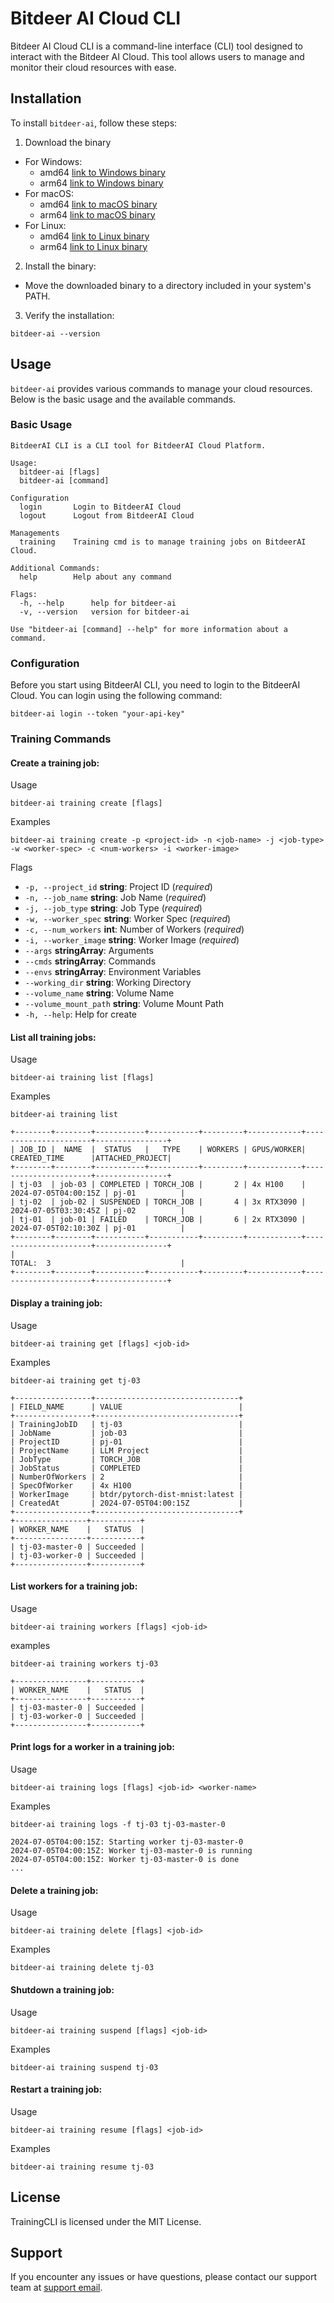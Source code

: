 # Bitdeer AI Cloud CLI
Bitdeer AI Cloud CLI is a command-line interface (CLI) tool designed to interact with the Bitdeer AI Cloud. This tool allows users to manage and monitor their cloud resources with ease.

## Installation
To install `bitdeer-ai`, follow these steps:

1. Download the binary
  - For Windows: 
    - amd64 [link to Windows binary](https://github.com/BitdeerAI/cli)
    - arm64 [link to Windows binary](https://github.com/BitdeerAI/cli)
  - For macOS:
    - amd64 [link to macOS binary](https://github.com/BitdeerAI/cli)
    - arm64 [link to macOS binary](https://github.com/BitdeerAI/cli) 
  - For Linux:
    - amd64 [link to Linux binary](https://github.com/BitdeerAI/cli)
    - arm64 [link to Linux binary](https://github.com/BitdeerAI/cli)
2. Install the binary:
  - Move the downloaded binary to a directory included in your system's PATH.
3. Verify the installation:
```
bitdeer-ai --version
```

## Usage
`bitdeer-ai` provides various commands to manage your cloud resources. Below is the basic usage and the available commands.

### Basic Usage
```
BitdeerAI CLI is a CLI tool for BitdeerAI Cloud Platform.

Usage:
  bitdeer-ai [flags]
  bitdeer-ai [command]

Configuration
  login       Login to BitdeerAI Cloud
  logout      Logout from BitdeerAI Cloud

Managements
  training    Training cmd is to manage training jobs on BitdeerAI Cloud.

Additional Commands:
  help        Help about any command

Flags:
  -h, --help      help for bitdeer-ai
  -v, --version   version for bitdeer-ai

Use "bitdeer-ai [command] --help" for more information about a command.
```

### Configuration
Before you start using BitdeerAI CLI, you need to login to the BitdeerAI Cloud. You can login using the following command:
```
bitdeer-ai login --token "your-api-key"
```
### Training Commands
#### Create a training job:
Usage
```
bitdeer-ai training create [flags]
```
Examples
```
bitdeer-ai training create -p <project-id> -n <job-name> -j <job-type> -w <worker-spec> -c <num-workers> -i <worker-image>
```
Flags
- `-p, --project_id` **string**: Project ID (*required*)
- `-n, --job_name` **string**: Job Name (*required*)
- `-j, --job_type` **string**: Job Type (*required*)
- `-w, --worker_spec` **string**: Worker Spec (*required*)
- `-c, --num_workers` **int**: Number of Workers (*required*)
- `-i, --worker_image` **string**: Worker Image (*required*)
- `--args` **stringArray**: Arguments
- `--cmds` **stringArray**: Commands
- `--envs` **stringArray**: Environment Variables
- `--working_dir` **string**: Working Directory
- `--volume_name` **string**: Volume Name
- `--volume_mount_path` **string**: Volume Mount Path
- `-h, --help`: Help for create

#### List all training jobs:
Usage
```
bitdeer-ai training list [flags]
```
Examples
```
bitdeer-ai training list

+--------+--------+-----------+-----------+---------+------------+----------------------+----------------+
| JOB_ID |  NAME  |  STATUS   |   TYPE    | WORKERS | GPUS/WORKER|    CREATED_TIME      |ATTACHED_PROJECT|
+--------+--------+-----------+-----------+---------+------------+----------------------+----------------+
| tj-03  | job-03 | COMPLETED | TORCH_JOB |       2 | 4x H100    | 2024-07-05T04:00:15Z | pj-01          |
| tj-02  | job-02 | SUSPENDED | TORCH_JOB |       4 | 3x RTX3090 | 2024-07-05T03:30:45Z | pj-02          |
| tj-01  | job-01 | FAILED    | TORCH_JOB |       6 | 2x RTX3090 | 2024-07-05T02:10:30Z | pj-01          |
+--------+--------+-----------+-----------+---------+------------+----------------------+----------------+
|                                                                  TOTAL:  3                             |
+--------+--------+-----------+-----------+---------+------------+----------------------+----------------+
```
#### Display a training job:
Usage
```
bitdeer-ai training get [flags] <job-id>
```
Examples
```
bitdeer-ai training get tj-03

+-----------------+--------------------------------+
| FIELD_NAME      | VALUE                          |
+-----------------+--------------------------------+
| TrainingJobID   | tj-03                          |
| JobName         | job-03                         |
| ProjectID       | pj-01                          |
| ProjectName     | LLM Project                    |
| JobType         | TORCH_JOB                      |
| JobStatus       | COMPLETED                      |
| NumberOfWorkers | 2                              |
| SpecOfWorker    | 4x H100                        |
| WorkerImage     | btdr/pytorch-dist-mnist:latest |
| CreatedAt       | 2024-07-05T04:00:15Z           |
+-----------------+--------------------------------+
+----------------+-----------+
| WORKER_NAME    |   STATUS  |
+----------------+-----------+
| tj-03-master-0 | Succeeded |
| tj-03-worker-0 | Succeeded |
+----------------+-----------+
```
#### List workers for a training job:
Usage
```
bitdeer-ai training workers [flags] <job-id>
```

examples
```
bitdeer-ai training workers tj-03

+----------------+-----------+
| WORKER_NAME    |   STATUS  |
+----------------+-----------+
| tj-03-master-0 | Succeeded |
| tj-03-worker-0 | Succeeded |
+----------------+-----------+
```
#### Print logs for a worker in a training job:
Usage
```
bitdeer-ai training logs [flags] <job-id> <worker-name>
```

Examples
```
bitdeer-ai training logs -f tj-03 tj-03-master-0

2024-07-05T04:00:15Z: Starting worker tj-03-master-0
2024-07-05T04:00:15Z: Worker tj-03-master-0 is running
2024-07-05T04:00:15Z: Worker tj-03-master-0 is done
...
```
#### Delete a training job:
Usage
```
bitdeer-ai training delete [flags] <job-id>
```

Examples
```
bitdeer-ai training delete tj-03
```
#### Shutdown a training job:
Usage
```
bitdeer-ai training suspend [flags] <job-id>
```

Examples
```
bitdeer-ai training suspend tj-03
```
#### Restart a training job:
Usage
```
bitdeer-ai training resume [flags] <job-id>
```

Examples
```
bitdeer-ai training resume tj-03
```

## License
TrainingCLI is licensed under the MIT License.

## Support
If you encounter any issues or have questions, please contact our support team at [support email](support@bitdeer.com).
